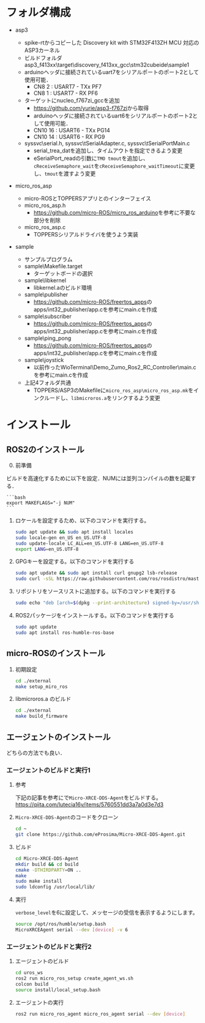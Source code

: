 # フォルダ構成

- asp3
  - spike-rtからコピーした Discovery kit with STM32F413ZH MCU 対応のASP3カーネル
  - ビルドフォルダ asp3_f413xx\target\discovery_f413xx_gcc\stm32cubeide\sample1
  - arduinoヘッダに接続されているuart7をシリアルポートのポート2として使用可能．
    - CN8 2 : USART7 - TXx PF7
    - CN8 1 : USART7 - RX  PF6
  - ターゲットにnucleo_f767zi_gccを追加
    - <https://github.com/yurie/asp3-f767zi>から取得
    - arduinoヘッダに接続されているuart6をシリアルポートのポート2として使用可能．
    - CN10 16 : USART6 - TXx PG14
    - CN10 14 : USART6 - RX  PG9
  - syssvc\serial.h, syssvc\tSerialAdapter.c, syssvc\tSerialPortMain.c
    - serial_trea_datを追加し、タイムアウトを指定できるよう変更
    - eSerialPort_readの引数に`TMO tmout`を追加し、`cReceiveSemaphore_wait`を`cReceiveSemaphore_waitTimeout`に変更し、`tmout`を渡すよう変更

- micro_ros_asp
  - micro-ROSとTOPPERSアプリとのインターフェイス
  - micro_ros_asp.h
    - <https://github.com/micro-ROS/micro_ros_arduino>を参考に不要な部分を削除
  - micro_ros_asp.c
    - TOPPERSシリアルドライバを使うよう実装

- sample 
  - サンプルプログラム
  - sample\Makefile.target
    - ターゲットボードの選択
  - sample\libkernel
    - libkernel.aのビルド環境
  - sample\publisher
    - <https://github.com/micro-ROS/freertos_apps>のapps/int32_publisher/app.cを参考にmain.cを作成
  - sample\subscriber
    - <https://github.com/micro-ROS/freertos_apps>のapps/int32_publisher/app.cを参考にmain.cを作成
  - sample\ping_pong
    - <https://github.com/micro-ROS/freertos_apps>のapps/int32_publisher/app.cを参考にmain.cを作成
  - sample\joystick
    - 以前作ったWioTerminal\Demo_Zumo_Ros2_RC_Controller\main.cを参考にmain.cを作成
  - 上記4フォルダ共通
    - TOPPERS/ASP3のMakefileに`micro_ros_asp\micro_ros_asp.mk`をインクルードし、`libmicroros.a`をリンクするよう変更


# インストール

## ROS2のインストール

0. 前準備

ビルドを高速化するために以下を設定．NUMには並列コンパイルの数を記載する．

    ```bash
    export MAKEFLAGS="-j NUM"
    ```

1. ロケールを設定するため、以下のコマンドを実行する。

    ```bash
    sudo apt update && sudo apt install locales
    sudo locale-gen en_US en_US.UTF-8
    sudo update-locale LC_ALL=en_US.UTF-8 LANG=en_US.UTF-8
    export LANG=en_US.UTF-8
    ```

2. GPGキーを設定する。以下のコマンドを実行する

    ```bash
    sudo apt update && sudo apt install curl gnupg2 lsb-release
    sudo curl -sSL https://raw.githubusercontent.com/ros/rosdistro/master/ros.key -o /usr/share/keyrings/ros-archive-keyring.gpg
    ```

3. リポジトリをソースリストに追加する。以下のコマンドを実行する

    ```bash
    sudo echo "deb [arch=$(dpkg --print-architecture) signed-by=/usr/share/keyrings/ros-archive-keyring.gpg] http://packages.ros.org/ros2/ubuntu $(source /etc/os-release && echo $UBUNTU_CODENAME) main" | sudo tee /etc/apt/sources.list.d/ros2.list > /dev/null
    ```

4. ROS2パッケージをインストールする。以下のコマンドを実行する

    ```bash
    sudo apt update
    sudo apt install ros-humble-ros-base
    ```

## micro-ROSのインストール

1. 初期設定

    ```bash
    cd ./external
    make setup_miro_ros
    ```

2. libmicroros.a のビルド

    ```bash
    cd ./external
    make build_firmware
    ```

## エージェントのインストール    

どちらの方法でも良い．

### エージェントのビルドと実行1

1. 参考

    下記の記事を参考にで`Micro-XRCE-DDS-Agent`をビルドする。
    <https://qiita.com/lutecia16v/items/5760551dd3a7a0d3e7d3>

2. `Micro-XRCE-DDS-Agent`のコードをクローン

    ``` bash
    cd ~
    git clone https://github.com/eProsima/Micro-XRCE-DDS-Agent.git
    ```

3. ビルド

    ```bash
    cd Micro-XRCE-DDS-Agent
    mkdir build && cd build
    cmake -DTHIRDPARTY=ON ..
    make
    sudo make install
    sudo ldconfig /usr/local/lib/
    ```

4. 実行

    `verbose_level`を6に設定して、メッセージの受信を表示するようにします。

    ```bash
    source /opt/ros/humble/setup.bash
    MicroXRCEAgent serial --dev [device] -v 6
    ```

### エージェントのビルドと実行2

1. エージェントのビルド
    ```bash
    cd uros_ws    
    ros2 run micro_ros_setup create_agent_ws.sh
    colcon build
    source install/local_setup.bash
    ```

2. エージェントの実行

    ```bash
    ros2 run micro_ros_agent micro_ros_agent serial --dev [device]
    ```